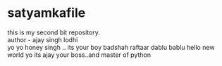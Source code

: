 # satyamkafile
this is my second bit repository.
<br>
author - ajay singh lodhi
<br>
yo yo honey singh ..
its your boy badshah
raftaar
dablu  bablu
hello new world
yo its ajay your boss..and master of python